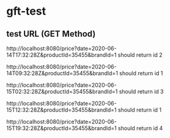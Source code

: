 # gft-test

## test URL (GET Method)

http://localhost:8080/price?date=2020-06-14T17:32:28Z&productId=35455&brandId=1 should return id 2

http://localhost:8080/price?date=2020-06-14T09:32:28Z&productId=35455&brandId=1 should return id 1

http://localhost:8080/price?date=2020-06-15T02:32:28Z&productId=35455&brandId=1 should return id 3

http://localhost:8080/price?date=2020-06-15T12:32:28Z&productId=35455&brandId=1 should return id 1

http://localhost:8080/price?date=2020-06-15T19:32:28Z&productId=35455&brandId=1 should return id 4
